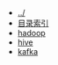 
[@id]: _sidebar.md 
[@title]: hadoop
[@location]: docs/hadoop/_sidebar.md
[@author]: leity
[@date]: 2021-08-14

* [../](README.md)
* [目录索引](hadoop/README.md)
* [hadoop](hadoop/hadoop.md)
* [hive](hadoop/hive.md)
* [kafka](hadoop/kafka.md)
